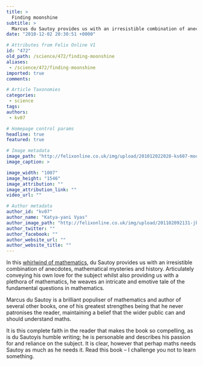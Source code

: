 ```yaml
---
title: >
  Finding moonshine
subtitle: >
  Marcus du Sautoy provides us with an irresistible combination of anecdotes, mathematical mysteries and history in this whirlwind
date: "2010-12-02 20:30:51 +0000"

# Attributes from Felix Online V1
id: "472"
old_path: /science/472/finding-moonshine
aliases:
 - /science/472/finding-moonshine
imported: true
comments:

# Article Taxonomies
categories:
 - science
tags:
authors:
 - kv07

# Homepage control params
headline: true
featured: true

# Image metadata
image_path: "http://felixonline.co.uk/img/upload/201012022028-ks607-moonshin.jpg"
image_caption: >

image_width: "1007"
image_height: "1546"
image_attribution: ""
image_attribution_link: ""
video_url: ""

# Author metadata
author_id: "kv07"
author_name: "Katya-yani Vyas"
author_image_path: "http://felixonline.co.uk/img/upload/201102092131-jk708-FelixPro.jpg"
author_twitter: ""
author_facebook: ""
author_website_url: ""
author_website_title: ""
---
```


In this [whirlwind of mathematics](http://www.amazon.co.uk/Finding-Moonshine-Mathematicians-Journey-Symmetry/dp/0007214618), du Sautoy provides us with an irresistible combination of anecdotes, mathematical mysteries and history. Articulately conveying his own love for the subject whilst also providing us with a plethora of mathematics, he weaves an intricate and emotive tale of the fundamental questions in mathematics.

Marcus du Sautoy is a brilliant populiser of mathematics and author of several other books, one of his greatest strengthes being that he never patronises the reader, maintaining a belief that the wider public can and should understand maths.

It is this complete faith in the reader that makes the book so compelling, as is du Sautoyís humble writing; he is personable and describes his passion for and reliance on the subject. It is clear, however that perhap maths needs Sautoy as much as he needs it. Read this book – I challenge you not to learn something.
